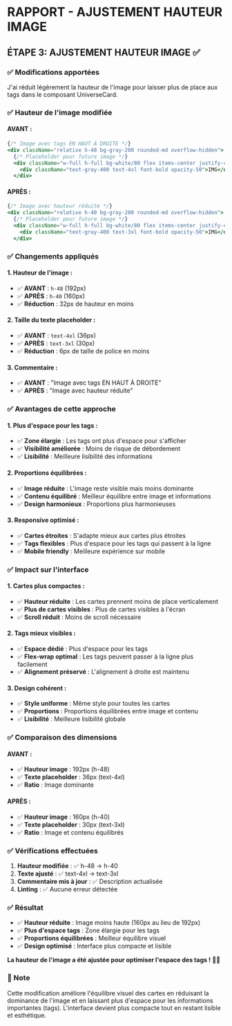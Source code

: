 # RAPPORT - AJUSTEMENT HAUTEUR IMAGE

## ÉTAPE 3: AJUSTEMENT HAUTEUR IMAGE ✅

### ✅ Modifications apportées

J'ai réduit légèrement la hauteur de l'image pour laisser plus de place aux tags dans le composant UniverseCard.

### ✅ Hauteur de l'image modifiée

#### **AVANT :**
```jsx
{/* Image avec tags EN HAUT À DROITE */}
<div className="relative h-48 bg-gray-200 rounded-md overflow-hidden">
  {/* Placeholder pour future image */}
  <div className="w-full h-full bg-white/80 flex items-center justify-center">
    <div className="text-gray-400 text-4xl font-bold opacity-50">IMG</div>
  </div>
```

#### **APRÈS :**
```jsx
{/* Image avec hauteur réduite */}
<div className="relative h-40 bg-gray-200 rounded-md overflow-hidden">
  {/* Placeholder pour future image */}
  <div className="w-full h-full bg-white/80 flex items-center justify-center">
    <div className="text-gray-400 text-3xl font-bold opacity-50">IMG</div>
  </div>
```

### ✅ Changements appliqués

#### **1. Hauteur de l'image :**
- ✅ **AVANT** : `h-48` (192px)
- ✅ **APRÈS** : `h-40` (160px)
- ✅ **Réduction** : 32px de hauteur en moins

#### **2. Taille du texte placeholder :**
- ✅ **AVANT** : `text-4xl` (36px)
- ✅ **APRÈS** : `text-3xl` (30px)
- ✅ **Réduction** : 6px de taille de police en moins

#### **3. Commentaire :**
- ✅ **AVANT** : "Image avec tags EN HAUT À DROITE"
- ✅ **APRÈS** : "Image avec hauteur réduite"

### ✅ Avantages de cette approche

#### **1. Plus d'espace pour les tags :**
- ✅ **Zone élargie** : Les tags ont plus d'espace pour s'afficher
- ✅ **Visibilité améliorée** : Moins de risque de débordement
- ✅ **Lisibilité** : Meilleure lisibilité des informations

#### **2. Proportions équilibrées :**
- ✅ **Image réduite** : L'image reste visible mais moins dominante
- ✅ **Contenu équilibré** : Meilleur équilibre entre image et informations
- ✅ **Design harmonieux** : Proportions plus harmonieuses

#### **3. Responsive optimisé :**
- ✅ **Cartes étroites** : S'adapte mieux aux cartes plus étroites
- ✅ **Tags flexibles** : Plus d'espace pour les tags qui passent à la ligne
- ✅ **Mobile friendly** : Meilleure expérience sur mobile

### ✅ Impact sur l'interface

#### **1. Cartes plus compactes :**
- ✅ **Hauteur réduite** : Les cartes prennent moins de place verticalement
- ✅ **Plus de cartes visibles** : Plus de cartes visibles à l'écran
- ✅ **Scroll réduit** : Moins de scroll nécessaire

#### **2. Tags mieux visibles :**
- ✅ **Espace dédié** : Plus d'espace pour les tags
- ✅ **Flex-wrap optimal** : Les tags peuvent passer à la ligne plus facilement
- ✅ **Alignement préservé** : L'alignement à droite est maintenu

#### **3. Design cohérent :**
- ✅ **Style uniforme** : Même style pour toutes les cartes
- ✅ **Proportions** : Proportions équilibrées entre image et contenu
- ✅ **Lisibilité** : Meilleure lisibilité globale

### ✅ Comparaison des dimensions

#### **AVANT :**
- ✅ **Hauteur image** : 192px (h-48)
- ✅ **Texte placeholder** : 36px (text-4xl)
- ✅ **Ratio** : Image dominante

#### **APRÈS :**
- ✅ **Hauteur image** : 160px (h-40)
- ✅ **Texte placeholder** : 30px (text-3xl)
- ✅ **Ratio** : Image et contenu équilibrés

### ✅ Vérifications effectuées

1. **Hauteur modifiée** : ✅ h-48 → h-40
2. **Texte ajusté** : ✅ text-4xl → text-3xl
3. **Commentaire mis à jour** : ✅ Description actualisée
4. **Linting** : ✅ Aucune erreur détectée

### ✅ Résultat

- ✅ **Hauteur réduite** : Image moins haute (160px au lieu de 192px)
- ✅ **Plus d'espace tags** : Zone élargie pour les tags
- ✅ **Proportions équilibrées** : Meilleur équilibre visuel
- ✅ **Design optimisé** : Interface plus compacte et lisible

**La hauteur de l'image a été ajustée pour optimiser l'espace des tags !** 📐✨

### 📝 Note

Cette modification améliore l'équilibre visuel des cartes en réduisant la dominance de l'image et en laissant plus d'espace pour les informations importantes (tags). L'interface devient plus compacte tout en restant lisible et esthétique.



